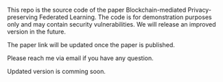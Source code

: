 This repo is the source code of the paper Blockchain-mediated Privacy-preserving Federated Learning. The code is for demonstration purposes only and may contain security vulnerabilities. We will release an improved version in the future.

The paper link will be updated once the paper is published.

Please reach me via email if you have any question.

Updated version is comming soon.
